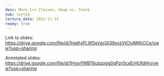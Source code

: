 ```yaml
---
desc: More C++ Classes, Heap vs. Stack
num: lect14
lecture_date: 2022-11-14
ready: true
---
```



Link to slides:  <https://drive.google.com/file/d/1nieKsPLWSsVgcGI39sxzVtCIvMtKjCCe/view?usp=sharing>

Annotated slides: <https://drive.google.com/file/d/1HvorfWBT6utqzigg0qPzr0cxErHUfdHn/view?usp=sharing>



